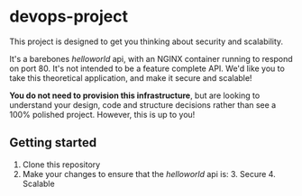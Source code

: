 # devops-project

This project is designed to get you thinking about security and scalability.

It's a barebones _helloworld_ api, with an NGINX container running to respond on port 80. It's not intended to be
a feature complete API.
We'd like you to take this theoretical application, and make it secure and scalable!

**You do not need to provision this infrastructure**, but are looking to understand your design, code and structure decisions
rather than see a 100% polished project. However, this is up to you!

## Getting started

1. Clone this repository
2. Make your changes to ensure that the _helloworld_ api is:
   3. Secure
   4. Scalable

